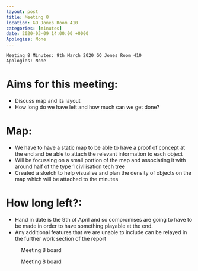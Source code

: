 ```yaml
---
layout: post
title: Meeting 8
location: GO Jones Room 410
categories: [minutes]
date: 2020-03-09 14:00:00 +0000
Apologies: None
---
```


```
Meeting 8 Minutes: 9th March 2020 GO Jones Room 410
Apologies: None
```

# Aims for this meeting:

 - Discuss map and its layout
 - How long do we have left and how much can we get done?

# Map: 

 - We have to have a static map to be able to have a proof of concept at the end and be able to attach the relevant information to each object
 - Will be focussing on a small portion of the map and associating it with around half of the type 1 civilisation tech tree
 - Created a sketch to help visualise and plan the density of objects on the map which will be attached to the minutes

# How long left?:

 - Hand in date is the 9th of April and so compromises are going to have to be made in order to have something playable at the end.
 - Any additional features that we are unable to include can be relayed in the further work section of the report

<div class="row">
 <figure class="6u 12u$(small)">
   <img src="{{ "/assets/images/pictures/meeting_8-board-crop.png" | absolute_url }}" alt="" /><figcaption>Meeting 8 board</figcaption>
 </figure>
 <figure class="6u 12u$(small)">
   <img src="{% link /assets/images/pictures/meeting_8-board.png %}" alt="" /><figcaption>Meeting 8 board</figcaption>
 </figure>
</div>

